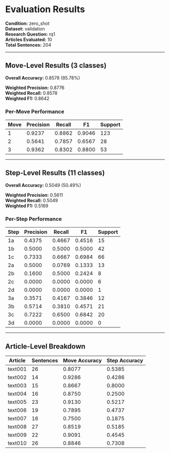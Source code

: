# Evaluation Results

**Condition:** zero_shot  
**Dataset:** validation  
**Research Question:** rq1  
**Articles Evaluated:** 10  
**Total Sentences:** 204  

---

## Move-Level Results (3 classes)

**Overall Accuracy:** 0.8578 (85.78%)  

**Weighted Precision:** 0.8776  
**Weighted Recall:** 0.8578  
**Weighted F1:** 0.8642  

### Per-Move Performance

| Move | Precision | Recall | F1 | Support |
|------|-----------|--------|----|---------|
| 1 | 0.9237 | 0.8862 | 0.9046 | 123 |
| 2 | 0.5641 | 0.7857 | 0.6567 | 28 |
| 3 | 0.9362 | 0.8302 | 0.8800 | 53 |

---

## Step-Level Results (11 classes)

**Overall Accuracy:** 0.5049 (50.49%)  

**Weighted Precision:** 0.5611  
**Weighted Recall:** 0.5049  
**Weighted F1:** 0.5169  

### Per-Step Performance

| Step | Precision | Recall | F1 | Support |
|------|-----------|--------|----|---------|
| 1a | 0.4375 | 0.4667 | 0.4516 | 15 |
| 1b | 0.5000 | 0.5000 | 0.5000 | 42 |
| 1c | 0.7333 | 0.6667 | 0.6984 | 66 |
| 2a | 0.5000 | 0.0769 | 0.1333 | 13 |
| 2b | 0.1600 | 0.5000 | 0.2424 | 8 |
| 2c | 0.0000 | 0.0000 | 0.0000 | 6 |
| 2d | 0.0000 | 0.0000 | 0.0000 | 1 |
| 3a | 0.3571 | 0.4167 | 0.3846 | 12 |
| 3b | 0.5714 | 0.3810 | 0.4571 | 21 |
| 3c | 0.7222 | 0.6500 | 0.6842 | 20 |
| 3d | 0.0000 | 0.0000 | 0.0000 | 0 |

---

## Article-Level Breakdown

| Article | Sentences | Move Accuracy | Step Accuracy |
|---------|-----------|---------------|---------------|
| text001 | 26 | 0.8077 | 0.5385 |
| text002 | 14 | 0.9286 | 0.4286 |
| text003 | 15 | 0.8667 | 0.8000 |
| text004 | 16 | 0.8750 | 0.2500 |
| text005 | 23 | 0.9130 | 0.5217 |
| text006 | 19 | 0.7895 | 0.4737 |
| text007 | 16 | 0.7500 | 0.1875 |
| text008 | 27 | 0.8519 | 0.5185 |
| text009 | 22 | 0.9091 | 0.4545 |
| text010 | 26 | 0.8846 | 0.7308 |
